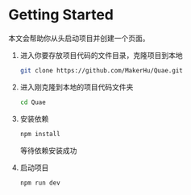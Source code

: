 # Getting Started

本文会帮助你从头启动项目并创建一个页面。

1. 进入你要存放项目代码的文件目录，克隆项目到本地

    ```sh
    git clone https://github.com/MakerHu/Quae.git
    ```

2. 进入刚克隆到本地的项目代码文件夹

    ```sh
    cd Quae
    ```

3. 安装依赖

    ```sh
    npm install
    ```

    等待依赖安装成功

4. 启动项目

    ```sh
    npm run dev
    ```